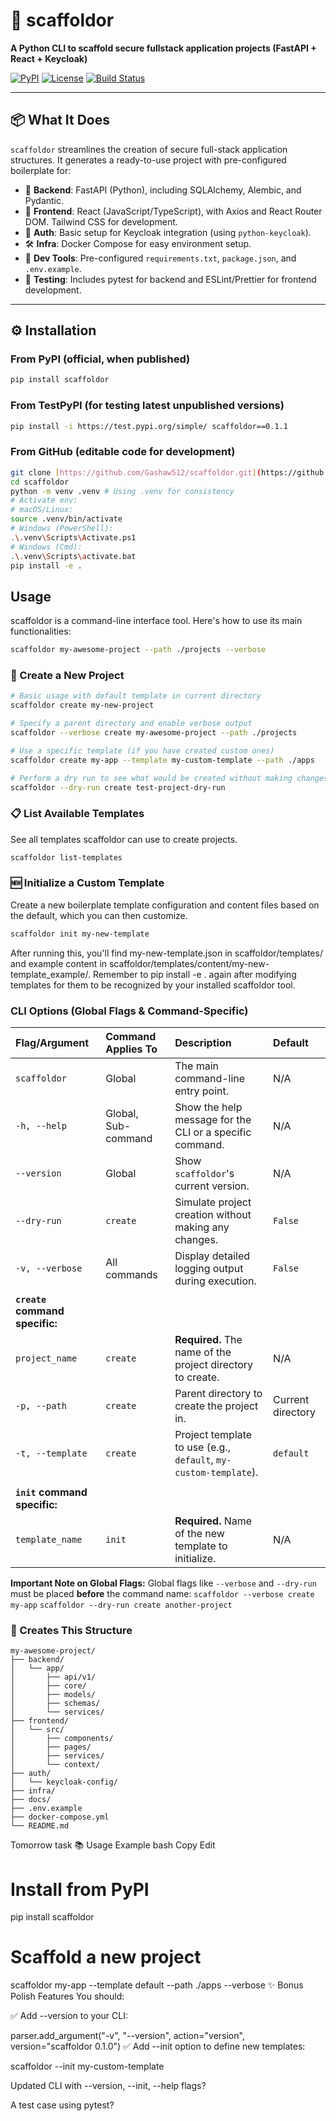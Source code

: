 # 🚀 scaffoldor

**A Python CLI to scaffold secure fullstack application projects (FastAPI + React + Keycloak)**

[![PyPI](https://img.shields.io/pypi/v/scaffoldor)](https://pypi.org/project/scaffoldor/)
[![License](https://img.shields.io/github/license/Gashaw512/scaffoldor)](LICENSE)
[![Build Status](https://github.com/Gashaw512/scaffoldor/actions/workflows/ci.yml/badge.svg)](https://github.com/Gashaw512/scaffoldor/actions)

---

## 📦 What It Does

`scaffoldor` streamlines the creation of secure full-stack application structures. It generates a ready-to-use project with pre-configured boilerplate for:

-   🔧 **Backend**: FastAPI (Python), including SQLAlchemy, Alembic, and Pydantic.
-   🎨 **Frontend**: React (JavaScript/TypeScript), with Axios and React Router DOM. Tailwind CSS for development.
-   🔐 **Auth**: Basic setup for Keycloak integration (using `python-keycloak`).
-   🛠️ **Infra**: Docker Compose for easy environment setup.
-   📄 **Dev Tools**: Pre-configured `requirements.txt`, `package.json`, and `.env.example`.
-   🧪 **Testing**: Includes pytest for backend and ESLint/Prettier for frontend development.

---

## ⚙️ Installation

### From PyPI (official, when published)
```bash
pip install scaffoldor
```
### From TestPyPI (for testing latest unpublished versions)
```bash
pip install -i https://test.pypi.org/simple/ scaffoldor==0.1.1

```
### From GitHub (editable code for development)
```bash
git clone [https://github.com/Gashaw512/scaffoldor.git](https://github.com/Gashaw512/scaffoldor.git)
cd scaffoldor
python -m venv .venv # Using .venv for consistency
# Activate env:
# macOS/Linux:
source .venv/bin/activate
# Windows (PowerShell):
.\.venv\Scripts\Activate.ps1
# Windows (Cmd):
.\.venv\Scripts\activate.bat
pip install -e .

```
## Usage
scaffoldor is a command-line interface tool. Here's how to use its main functionalities:
```bash
scaffoldor my-awesome-project --path ./projects --verbose

```
### 🚀 Create a New Project

```bash
# Basic usage with default template in current directory
scaffoldor create my-new-project

# Specify a parent directory and enable verbose output
scaffoldor --verbose create my-awesome-project --path ./projects

# Use a specific template (if you have created custom ones)
scaffoldor create my-app --template my-custom-template --path ./apps

# Perform a dry run to see what would be created without making changes
scaffoldor --dry-run create test-project-dry-run
```
### 📋 List Available Templates
See all templates scaffoldor can use to create projects.
```bash
scaffoldor list-templates
```
### 🆕 Initialize a Custom Template
Create a new boilerplate template configuration and content files based on the default, which you can then customize.
```bash
scaffoldor init my-new-template
```
After running this, you'll find my-new-template.json in scaffoldor/templates/ and example content in scaffoldor/templates/content/my-new-template_example/. Remember to pip install -e . again after modifying templates for them to be recognized by your installed scaffoldor tool.

### CLI Options (Global Flags & Command-Specific)

| Flag/Argument    | Command Applies To | Description                                                | Default           |
| :--------------- | :----------------- | :--------------------------------------------------------- | :---------------- |
| `scaffoldor`     | Global             | The main command-line entry point.                         | N/A               |
| `-h, --help`     | Global, Sub-command| Show the help message for the CLI or a specific command.   | N/A               |
| `--version`      | Global             | Show `scaffoldor`'s current version.                       | N/A               |
| `--dry-run`      | `create`           | Simulate project creation without making any changes.      | `False`           |
| `-v, --verbose`  | All commands       | Display detailed logging output during execution.          | `False`           |
|                  |                    |                                                            |                   |
| **`create` command specific:** |                    |                                                            |                   |
| `project_name`   | `create`           | **Required.** The name of the project directory to create. | N/A               |
| `-p, --path`     | `create`           | Parent directory to create the project in.                 | Current directory |
| `-t, --template` | `create`           | Project template to use (e.g., `default`, `my-custom-template`). | `default`         |
|                  |                    |                                                            |                   |
| **`init` command specific:** |                    |                                                            |                   |
| `template_name`  | `init`             | **Required.** Name of the new template to initialize.      | N/A               |

**Important Note on Global Flags:** Global flags like `--verbose` and `--dry-run` must be placed **before** the command name:
`scaffoldor --verbose create my-app`
`scaffoldor --dry-run create another-project`



### 📁 Creates This Structure

```text
my-awesome-project/
├── backend/
│   └── app/
│       ├── api/v1/
│       ├── core/
│       ├── models/
│       ├── schemas/
│       └── services/
├── frontend/
│   └── src/
│       ├── components/
│       ├── pages/
│       ├── services/
│       └── context/
├── auth/
│   └── keycloak-config/
├── infra/
├── docs/
├── .env.example
├── docker-compose.yml
└── README.md
```

Tomorrow task
📚 Usage Example
bash
Copy
Edit
# Install from PyPI
pip install scaffoldor

# Scaffold a new project
scaffoldor my-app --template default --path ./apps --verbose
✨ Bonus Polish Features
You should:

✅ Add --version to your CLI:


parser.add_argument("-v", "--version", action="version", version="scaffoldor 0.1.0")
✅ Add --init option to define new templates:


scaffoldor --init my-custom-template


Updated CLI with --version, --init, --help flags?

A test case using pytest?




